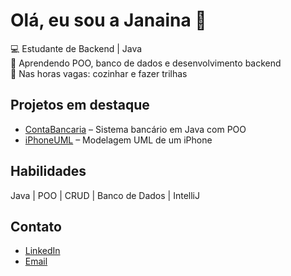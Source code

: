 # Olá, eu sou a Janaina 👋

💻 Estudante de Backend | Java  
🌱 Aprendendo POO, banco de dados e desenvolvimento backend  
🍳 Nas horas vagas: cozinhar e fazer trilhas  

## Projetos em destaque
- [ContaBancaria](https://www.linkedin.com/in/janainaramos/) – Sistema bancário em Java com POO  
- [iPhoneUML](link) – Modelagem UML de um iPhone  

## Habilidades
Java | POO | CRUD | Banco de Dados | IntelliJ

## Contato
- [LinkedIn](https://www.linkedin.com/in/janainaramos/)
- [Email](janainajcr.ramos@gmail.comm)
